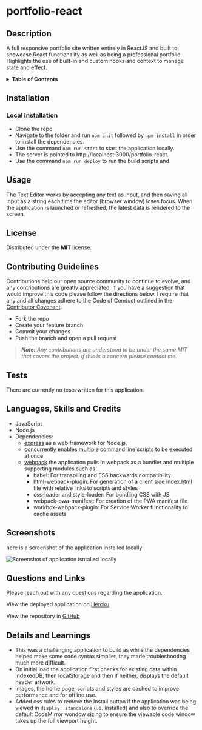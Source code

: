 # portfolio-react

## Description
A full responsive portfolio site written entirely in ReactJS and built to showcase React functionality as well as being a professional portfolio. Highlights the use of built-in and custom hooks and context to manage state and effect.

<details>
<summary><strong>Table of Contents</strong></summary>

- [Installation](#installation)
- [Usage](#usage)
- [License](#license)
- [Contributing Guidelines](#contributing-guidelines)
- [Tests](#tests)
- [Languages, Skills and Credits](#languages-skills-and-credits)
- [Screenshots](#screenshots)
- [Questions and Links](#questions-and-links)
- [Details and Learnings](#details-and-learnings)
</details>

## Installation
### Local Installation
- Clone the repo.
- Navigate to the folder and run `npm init` followed by `npm install` in order to install the dependencies.
- Use the command `npm run start` to start the application locally.
- The server is pointed to http://localhost:3000/portfolio-react.
- Use the command `npm run deploy` to run the build scripts and 

## Usage
The Text Editor works by accepting any text as input, and then saving all input as a string each time the editor (browser window) loses focus. When the application is launched or refreshed, the latest data is rendered to the screen. 

## License
Distributed under the **MIT** license.

## Contributing Guidelines
Contributions help our open source community to continue to evolve, and any contributions are greatly appreciated. If you have a suggestion that would improve this code please follow the directions below. I require that any and all changes adhere to the Code of Conduct outlined in the [Contributor Covenant](https://www.contributor-covenant.org/).

 - Fork the repo
 - Create your feature branch
 - Commit your changes
 - Push the branch and open a pull request

> _**Note:** Any contributions are understood to be under the same MIT that covers the project. If this is a concern please contact me._

## Tests
There are currently no tests written for this application.

## Languages, Skills and Credits
- JavaScript
- Node.js
- Dependencies:
    - [express](https://www.npmjs.com/package/express) as a web framework for Node.js.
    - [concurrently](https://www.npmjs.com/package/concurrently) enables multiple command line scripts to be executed at once
    - [webpack](https://www.npmjs.com/package/webpack) the application pulls in webpack as a bundler and multiple supporting modules such as:
        - babel: For transpiling and ES6 backwards compatibility 
        - html-webpack-plugin: For generation of a client side index.html file with relative links to scripts and styles
        - css-loader and style-loader: For bundling CSS with JS
        - webpack-pwa-manifest: For creation of the PWA manifest file
        - workbox-webpack-plugin: For Service Worker functionality to cache assets 

## Screenshots
here is a screenshot of the application installed locally

![Screenshot of application isntalled locally](./client/src/images/screenshot-local.png)

## Questions and Links
Please reach out with any questions regarding the application.

View the deployed application on [Heroku](https://text-editor-tl.herokuapp.com/)

View the repository in [GitHub](https://github.com/benfok/pwa-text-editor)

## Details and Learnings
- This was a challenging application to build as while the dependencies helped make some code syntax simplier, they made troubleshooting much more difficult.
- On initial load the application first checks for existing data within IndexedDB, then localStorage and then if neither, displays the default header artwork.
- Images, the home page, scripts and styles are cached to improve performance and for offline use. 
- Added css rules to remove the Install button if the application was being viewed in `display: standalone` (i.e. installed) and also to override the default CodeMirror wondow sizing to ensure the viewable code window takes up the full viewport height.
 
